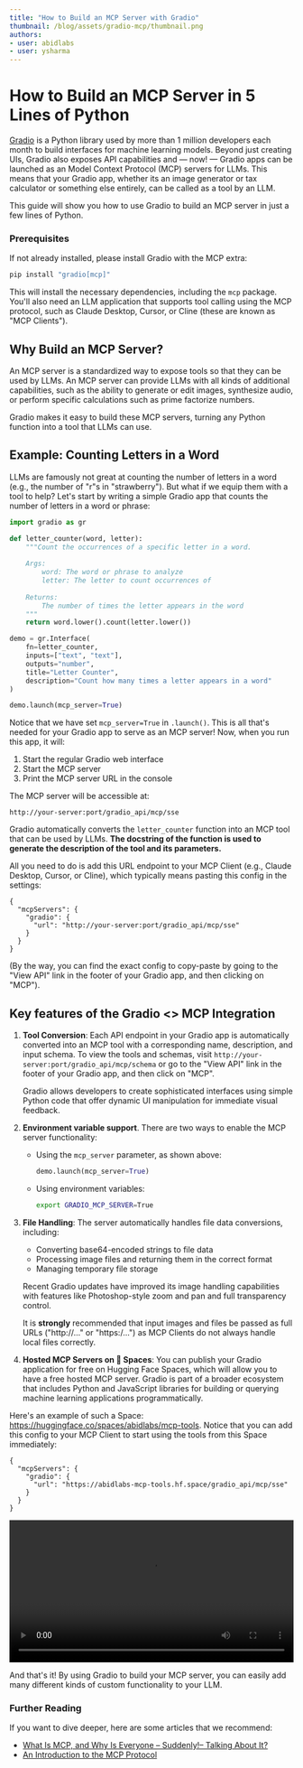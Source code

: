 ```yaml
---
title: "How to Build an MCP Server with Gradio"
thumbnail: /blog/assets/gradio-mcp/thumbnail.png
authors:
- user: abidlabs
- user: ysharma
---
```


# How to Build an MCP Server in 5 Lines of Python

[Gradio](https://github.com/gradio-app/gradio) is a Python library used by more than 1 million developers each month to build interfaces for machine learning models. Beyond just creating UIs, Gradio also exposes API capabilities and — now! — Gradio apps can be launched as an Model Context Protocol (MCP) servers for LLMs. This means that your Gradio app, whether its an image generator or tax calculator or something else entirely, can be called as a tool by an LLM.

This guide will show you how to use Gradio to build an MCP server in just a few lines of Python. 

### Prerequisites

If not already installed, please install Gradio with the MCP extra:

```bash
pip install "gradio[mcp]"
```

This will install the necessary dependencies, including the `mcp` package. You'll also need an LLM application that supports tool calling using the MCP protocol, such as Claude Desktop, Cursor, or Cline (these are known as "MCP Clients").

## Why Build an MCP Server?

An MCP server is a standardized way to expose tools so that they can be used by LLMs. An MCP server can provide LLMs with all kinds of additional capabilities, such as the ability to generate or edit images, synthesize audio, or perform specific calculations such as prime factorize numbers.

Gradio makes it easy to build these MCP servers, turning any Python function into a tool that LLMs can use.

## Example: Counting Letters in a Word

LLMs are famously not great at counting the number of letters in a word (e.g., the number of "r"s in "strawberry"). But what if we equip them with a tool to help? Let's start by writing a simple Gradio app that counts the number of letters in a word or phrase:

```python
import gradio as gr

def letter_counter(word, letter):
    """Count the occurrences of a specific letter in a word.
    
    Args:
        word: The word or phrase to analyze
        letter: The letter to count occurrences of
        
    Returns:
        The number of times the letter appears in the word
    """
    return word.lower().count(letter.lower())

demo = gr.Interface(
    fn=letter_counter,
    inputs=["text", "text"],
    outputs="number",
    title="Letter Counter",
    description="Count how many times a letter appears in a word"
)

demo.launch(mcp_server=True)
```

Notice that we have set `mcp_server=True` in `.launch()`. This is all that's needed for your Gradio app to serve as an MCP server! Now, when you run this app, it will:

1. Start the regular Gradio web interface
2. Start the MCP server
3. Print the MCP server URL in the console

The MCP server will be accessible at:
```
http://your-server:port/gradio_api/mcp/sse
```

Gradio automatically converts the `letter_counter` function into an MCP tool that can be used by LLMs. **The docstring of the function is used to generate the description of the tool and its parameters.**

All you need to do is add this URL endpoint to your MCP Client (e.g., Claude Desktop, Cursor, or Cline), which typically means pasting this config in the settings:

```
{
  "mcpServers": {
    "gradio": {
      "url": "http://your-server:port/gradio_api/mcp/sse"
    }
  }
}
```

(By the way, you can find the exact config to copy-paste by going to the "View API" link in the footer of your Gradio app, and then clicking on "MCP").

## Key features of the Gradio <> MCP Integration

1. **Tool Conversion**: Each API endpoint in your Gradio app is automatically converted into an MCP tool with a corresponding name, description, and input schema. To view the tools and schemas, visit `http://your-server:port/gradio_api/mcp/schema` or go to the "View API" link in the footer of your Gradio app, and then click on "MCP".

   Gradio allows developers to create sophisticated interfaces using simple Python code that offer dynamic UI manipulation for immediate visual feedback.

2. **Environment variable support**. There are two ways to enable the MCP server functionality:

   *  Using the `mcp_server` parameter, as shown above:
      ```python
      demo.launch(mcp_server=True)
      ```

   * Using environment variables:
      ```bash
      export GRADIO_MCP_SERVER=True
      ```

3. **File Handling**: The server automatically handles file data conversions, including:
   - Converting base64-encoded strings to file data
   - Processing image files and returning them in the correct format
   - Managing temporary file storage

    Recent Gradio updates have improved its image handling capabilities with features like Photoshop-style zoom and pan and full transparency control.

    It is **strongly** recommended that input images and files be passed as full URLs ("http://..." or "https:/...") as MCP Clients do not always handle local files correctly.

4. **Hosted MCP Servers on 󠀠🤗 Spaces**: You can publish your Gradio application for free on Hugging Face Spaces, which will allow you to have a free hosted MCP server. Gradio is part of a broader ecosystem that includes Python and JavaScript libraries for building or querying machine learning applications programmatically.

Here's an example of such a Space: https://huggingface.co/spaces/abidlabs/mcp-tools. Notice that you can add this config to your MCP Client to start using the tools from this Space immediately:

```
{
  "mcpServers": {
    "gradio": {
      "url": "https://abidlabs-mcp-tools.hf.space/gradio_api/mcp/sse"
    }
  }
}
```

<video src="https://huggingface.co/datasets/huggingface/documentation-images/resolve/main/gradio-guides/mcp_guide1.mp4" style="width:100%" controls preload> </video>

And that's it! By using Gradio to build your MCP server, you can easily add many different kinds of custom functionality to your LLM.

### Further Reading

If you want to dive deeper, here are some articles that we recommend:

* [What Is MCP, and Why Is Everyone – Suddenly!– Talking About It?](https://huggingface.co/blog/Kseniase/mcp)
* [An Introduction to the MCP Protocol](https://modelcontextprotocol.io/introduction)
